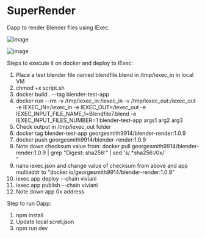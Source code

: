 # SuperRender
Dapp to render Blender files using IExec.

![image](https://user-images.githubusercontent.com/83978018/142742445-aca27e14-25f9-43b1-8e7e-eb2a68fdc183.png)  

![image](https://user-images.githubusercontent.com/83978018/142742463-8caa0189-ed1d-4601-b2d7-71c6b2502230.png)   

Steps to execute it on docker and deploy to IExec:  
1. Place a test blender file named blendfile.blend in /tmp/iexec_in in local VM  
2. chmod +x script.sh  
3. docker build . --tag blender-test-app  
4. docker run --rm     -v /tmp/iexec_in:/iexec_in     -v /tmp/iexec_out:/iexec_out     -e IEXEC_IN=/iexec_in     -e IEXEC_OUT=/iexec_out  -e IEXEC_INPUT_FILE_NAME_1=Blendfile7.blend -e IEXEC_INPUT_FILES_NUMBER=1 blender-test-app args1 arg2 arg3  
5. Check output in /tmp/iexec_out folder  
6. docker tag blender-test-app georgesmith9914/blender-render:1.0.9  
7. docker push georgesmith9914/blender-render:1.0.9  
8. Note down checksum value from: docker pull georgesmith9914/blender-render:1.0.9 | grep "Digest: sha256:" | sed 's/.*sha256:/0x/'  
"
9. nano iexec.json and change value of checksum from above and app multiaddr to "docker.io/georgesmith9914/blender-render:1.0.9"  
10. iexec app deploy --chain viviani  
11. iexec app publish --chain viviani  
12. Note down app 0x address  

Step to run Dapp:
1. npm install  
2. Update local scret.json  
3. npm run dev  



